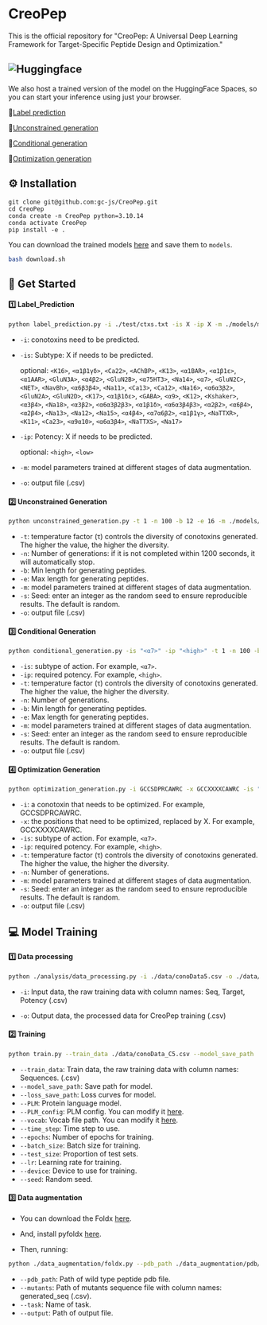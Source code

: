 # CreoPep
This is the official repository for "CreoPep: A Universal Deep Learning Framework for Target-Specific Peptide Design and Optimization."

## ![Huggingface](https://img.shields.io/badge/Hugging%20Face-Spaces-brightgreen)
We also host a trained version of the model on the HuggingFace Spaces, so you can start your inference using just your browser.

🤗[Label prediction](https://huggingface.co/spaces/oucgc1996/CTXGen_Label_Prediction)

🤗[Unconstrained generation](https://huggingface.co/spaces/oucgc1996/CTXGen_Unconstrained_generation)

🤗[Conditional generation](https://huggingface.co/spaces/oucgc1996/CTXGen_conditional_generation)

🤗[Optimization generation](https://huggingface.co/spaces/oucgc1996/CTXGen_optimization_generation)



## :gear: Installation

```shell
git clone git@github.com:gc-js/CreoPep.git
cd CreoPep
conda create -n CreoPep python=3.10.14
conda activate CreoPep
pip install -e .
```

You can download the trained models [here](https://zenodo.org/records/15192592) and save them to `models`.

```bash
bash download.sh
```

## :rocket: Get Started

#### :one: Label_Prediction

```bash
python label_prediction.py -i ./test/ctxs.txt -is X -ip X -m ./models/model_final.pt -o ./test/output_label_prediction.csv
```

- `-i`: conotoxins need to be predicted.


- `-is`: Subtype: X if needs to be predicted.

    optional: `<K16>`, `<α1β1γδ>`, `<Ca22>`, `<AChBP>`, `<K13>`, `<α1BAR>`, `<α1β1ε>`, `<α1AAR>`, `<GluN3A>`, `<α4β2>`,
`<GluN2B>`, `<α75HT3>`, `<Na14>`, `<α7>`, `<GluN2C>`, `<NET>`, `<NavBh>`, `<α6β3β4>`, `<Na11>`, `<Ca13>`,
`<Ca12>`, `<Na16>`, `<α6α3β2>`, `<GluN2A>`, `<GluN2D>`, `<K17>`, `<α1β1δε>`, `<GABA>`, `<α9>`, `<K12>`,
`<Kshaker>`, `<α3β4>`, `<Na18>`, `<α3β2>`, `<α6α3β2β3>`, `<α1β1δ>`, `<α6α3β4β3>`, `<α2β2>`, `<α6β4>`, `<α2β4>`,
`<Na13>`, `<Na12>`, `<Na15>`, `<α4β4>`, `<α7α6β2>`, `<α1β1γ>`, `<NaTTXR>`, `<K11>`, `<Ca23>`,
`<α9α10>`, `<α6α3β4>`, `<NaTTXS>`, `<Na17>`

- `-ip`: Potency: X if needs to be predicted.

    optional: `<high>`, `<low>`


- `-m`: model parameters trained at different stages of data augmentation.

- `-o`: output file (.csv)

#### :two: Unconstrained Generation

```bash
python unconstrained_generation.py -t 1 -n 100 -b 12 -e 16 -m ./models/model_final.pt -s 666 -o ./test/output_unconstrained_generation.csv
```
- `-t`: temperature factor (τ) controls the diversity of conotoxins generated. The higher the value, the higher the diversity.
- `-n`: Number of generations: if it is not completed within 1200 seconds, it will automatically stop.
- `-b`: Min length for generating peptides.
- `-e`: Max length for generating peptides.
- `-m`: model parameters trained at different stages of data augmentation.
- `-s`: Seed: enter an integer as the random seed to ensure reproducible results. The default is random.
- `-o`: output file (.csv)

#### :three: Conditional Generation

```bash
python conditional_generation.py -is "<α7>" -ip "<high>" -t 1 -n 100 -b 12 -e 16 -m ./models/model_final.pt -s 666 -o ./test/output_conditional_generation.csv
```
- `-is`: subtype of action. For example, `<α7>`.
- `-ip`: required potency. For example, `<high>`.
- `-t`: temperature factor (τ) controls the diversity of conotoxins generated. The higher the value, the higher the diversity.
- `-n`: Number of generations.
- `-b`: Min length for generating peptides.
- `-e`: Max length for generating peptides.
- `-m`: model parameters trained at different stages of data augmentation.
- `-s`: Seed: enter an integer as the random seed to ensure reproducible results. The default is random.
- `-o`: output file (.csv)

#### :four: Optimization Generation

```bash
python optimization_generation.py -i GCCSDPRCAWRC -x GCCXXXXCAWRC -is "<α7>" -ip "<high>" -t 1 -n 100 -m ./models/model_final.pt -s 666 -o ./test/output_optimization_generation.csv
```
- `-i`: a conotoxin that needs to be optimized. For example, GCCSDPRCAWRC.
- `-x`: the positions that need to be optimized, replaced by X. For example, GCCXXXXCAWRC.
- `-is`: subtype of action. For example, `<α7>`.
- `-ip`: required potency. For example, `<high>`.
- `-t`: temperature factor (τ) controls the diversity of conotoxins generated. The higher the value, the higher the diversity.
- `-n`: Number of generations.
- `-m`: model parameters trained at different stages of data augmentation.
- `-s`: Seed: enter an integer as the random seed to ensure reproducible results. The default is random.
- `-o`: output file (.csv)

## :computer: Model Training

#### :one: Data processing

```bash
python ./analysis/data_processing.py -i ./data/conoData5.csv -o ./data/conoData_C5.csv
```
- `-i`: Input data, the raw training data with column names: Seq, Target, Potency (.csv)

- `-o`: Output data, the processed data for CreoPep training (.csv)

#### :two: Training
```bash
python train.py --train_data ./data/conoData_C5.csv --model_save_path ./models/best_model.pt --loss_save_path ./imgs/Loss_curves.png --PLM Rostlab/prot_bert --time_step 27 --epochs 100 --batch_size 128 --test_size 0.1 --lr 5e-5 --vocab ./data/vocab.txt --device cuda:0 --seed 42
```

- `--train_data`: Train data, the raw training data with column names: Sequences. (.csv)
- `--model_save_path`: Save path for model.
- `--loss_save_path`: Loss curves for model.
- `--PLM`: Protein language model.
- `--PLM_config`: PLM config. You can modify it [here](https://github.com/gc-js/CreoPep/blob/main/models/PLM_config.json).
- `--vocab`: Vocab file path. You can modify it [here](https://github.com/gc-js/CreoPep/blob/main/data/vocab.txt).
- `--time_step`: Time step to use.
- `--epochs`: Number of epochs for training.
- `--batch_size`: Batch size for training.
- `--test_size`: Proportion of test sets.
- `--lr`: Learning rate for training.
- `--device`: Device to use for training.
- `--seed`: Random seed.

#### :three: Data augmentation

- You can download the Foldx [here](https://foldxsuite.crg.eu/).

- And, install pyfoldx [here](https://github.com/leandroradusky/pyfoldx).

- Then, running:

```bash
python ./data_augmentation/foldx.py --pdb_path ./data_augmentation/pdb/a7/a7.pdb --mutants ./data_augmentation/pdb/a7/output_a7.csv --task a7 --output ./data_augmentation/pdb/a7/foldx_a7_out.csv
```

- `--pdb_path`: Path of wild type peptide pdb file.
- `--mutants`: Path of mutants sequence file with column names: generated_seq (.csv).
- `--task`: Name of task.
- `--output`: Path of output file.

